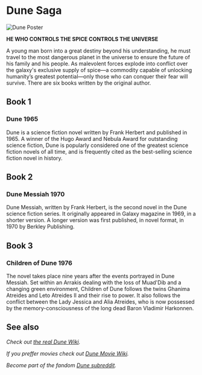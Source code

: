 # Dune Saga
![Dune Poster](https://bigthink.com/wp-content/uploads/2021/11/maxresdefault-5.jpg?resize=1200,630)

**HE WHO CONTROLS THE SPICE CONTROLS THE UNIVERSE**

A young man born into a great destiny beyond his understanding, he must travel to the most dangerous planet in the universe to ensure the future of his family and his people. As malevolent forces explode into conflict over the galaxy's exclusive supply of spice—a commodity capable of unlocking humanity’s greatest potential—only those who can conquer their fear will survive. There are six books written by the original author. 


## Book 1 
### Dune 1965
Dune is a science fiction novel written by Frank Herbert and published in 1965. A winner of the Hugo Award and Nebula Award for outstanding science fiction, Dune is popularly considered one of the greatest science fiction novels of all time, and is frequently cited as the best-selling science fiction novel in history.

## Book 2
### Dune Messiah 1970
Dune Messiah, written by Frank Herbert, is the second novel in the Dune science fiction series. It originally appeared in Galaxy magazine in 1969, in a shorter version. A longer version was first published, in novel format, in 1970 by Berkley Publishing.

## Book 3
### Children of Dune 1976
The novel takes place nine years after the events portrayed in Dune Messiah. Set within an Arrakis dealing with the loss of Muad'Dib and a changing green environment, Children of Dune follows the twins Ghanima Atreides and Leto Atreides II and their rise to power. It also follows the conflict between the Lady Jessica and Alia Atreides, who is now possessed by the memory-consciousness of the long dead Baron Vladimir Harkonnen.

## See also 

*Check out [the real Dune Wiki](https://dune.fandom.com/wiki/Dune_Wiki).*

*If you preffer movies check out [Dune Movie Wiki](https://en.wikipedia.org/wiki/Dune_(2021_film)).*

*Become part of the fandom [Dune subreddit](https://www.reddit.com/r/dune/).*
